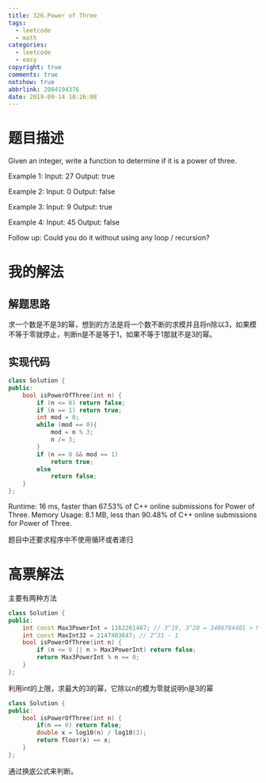 ```yaml
---
title: 326.Power of Three
tags:
  - leetcode
  - math
categories:
  - leetcode
  - easy
copyright: true
comments: true
notshow: true
abbrlink: 2084194376
date: 2019-09-14 18:26:08
---
```

# 题目描述
Given an integer, write a function to determine if it is a power of three.

Example 1:
Input: 27
Output: true

Example 2:
Input: 0
Output: false

Example 3:
Input: 9
Output: true

Example 4:
Input: 45
Output: false

Follow up:
Could you do it without using any loop / recursion?

# 我的解法
## 解题思路
求一个数是不是3的幂，想到的方法是将一个数不断的求模并且将n除以3，如果模不等于零就停止，判断n是不是等于1，如果不等于1那就不是3的幂。

## 实现代码

```C++
class Solution {
public:
    bool isPowerOfThree(int n) {
        if (n <= 0) return false;
        if (n == 1) return true;
        int mod = 0;
        while (mod == 0){
            mod = n % 3;
            n /= 3;
        }
        if (n == 0 && mod == 1)
            return true;
        else
            return false;
    }
};
```
Runtime: 16 ms, faster than 67.53% of C++ online submissions for Power of Three.
Memory Usage: 8.1 MB, less than 90.48% of C++ online submissions for Power of Three.

题目中还要求程序中不使用循环或者递归

# 高票解法
主要有两种方法
```C++
class Solution {
public:
    int const Max3PowerInt = 1162261467; // 3^19, 3^20 = 3486784401 > MaxInt32
    int const MaxInt32 = 2147483647; // 2^31 - 1
    bool isPowerOfThree(int n) {
        if (n <= 0 || n > Max3PowerInt) return false;
        return Max3PowerInt % n == 0;
    }
};
```
利用int的上限，求最大的3的幂，它除以n的模为零就说明n是3的幂

```C++
class Solution {
public:
    bool isPowerOfThree(int n) {
        if(n == 0) return false;
        double x = log10(n) / log10(3);
        return floor(x) == x;
    }
};
```
通过换底公式来判断。


